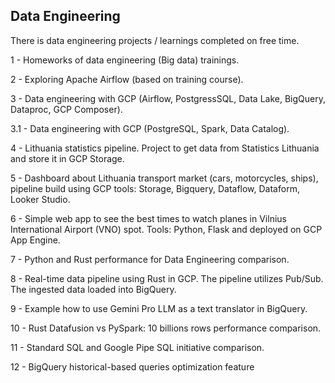 ## Data Engineering
There is data engineering projects / learnings completed on free time.

1 - Homeworks of data engineering (Big data) trainings.

2 - Exploring Apache Airflow (based on training course).

3 - Data engineering with GCP (Airflow, PostgressSQL, Data Lake, BigQuery, Dataproc, GCP Composer).

3.1 - Data engineering with GCP (PostgreSQL, Spark, Data Catalog).

4 - Lithuania statistics pipeline. Project to get data from Statistics Lithuania and store it in GCP Storage.

5 - Dashboard about Lithuania transport market (cars, motorcycles, ships), pipeline build using GCP tools: Storage, Bigquery, Dataflow, Dataform, Looker Studio.

6 - Simple web app to see the best times to watch planes in Vilnius International Airport (VNO) spot. Tools: Python, Flask and deployed on GCP App Engine.

7 - Python and Rust performance for Data Engineering comparison.

8 - Real-time data pipeline using Rust in GCP. The pipeline utilizes Pub/Sub. The ingested data loaded into BigQuery.

9 - Example how to use Gemini Pro LLM as a text translator in BigQuery.

10 - Rust Datafusion vs PySpark: 10 billions rows performance comparison.

11 - Standard SQL and Google Pipe SQL initiative comparison.

12 - BigQuery historical-based queries optimization feature